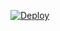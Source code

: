 

[![Deploy](https://www.herokucdn.com/deploy/button.svg)](https://heroku.com/deploy?template=https://github.com/SATYA-OP/SATYA-SPAMBOT)


